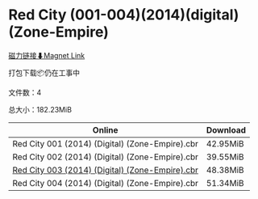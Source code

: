 # Red City (001-004)(2014)(digital)(Zone-Empire)

[磁力链接⬇Magnet Link](magnet:?xt=urn:btih:7783e36443b4b4fde880ecc3468131e091616000&dn=Red%20City%20%28001-004%29%282014%29%28digital%29%28Zone-Empire%29)

打包下载📦仍在工事中

文件数：4

总大小：182.23MiB

Online | Download
--- | ---
Red City 001 (2014) (Digital) (Zone-Empire).cbr | 42.95MiB
Red City 002 (2014) (Digital) (Zone-Empire).cbr | 39.55MiB
[Red City 003 (2014) (Digital) (Zone-Empire).cbr](https://github.com/alicewish/markdown/blob/master/comic/Red-City-003-2014-Digital-Zone-Empire-cbr.md) | 48.38MiB
Red City 004 (2014) (Digital) (Zone-Empire).cbr | 51.34MiB
